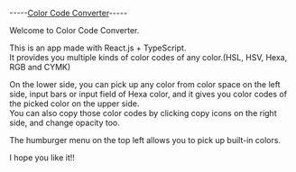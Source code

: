 -----[Color Code Converter](https://color-code-converter.vercel.app/)-----<br/>

Welcome to Color Code Converter.<br/>

This is an app made with React.js + TypeScript.<br/>
It provides you multiple kinds of color codes of any color.(HSL, HSV, Hexa, RGB and CYMK)<br/>

On the lower side, you can pick up any color from color space on the left side, input bars or input field of Hexa color, and it gives you color codes of the picked color on the upper side.<br/>
You can also copy those color codes by clicking copy icons on the right side, and change opacity too.<br/>

The humburger menu on the top left allows you to pick up built-in colors.<br/>

I hope you like it!!
